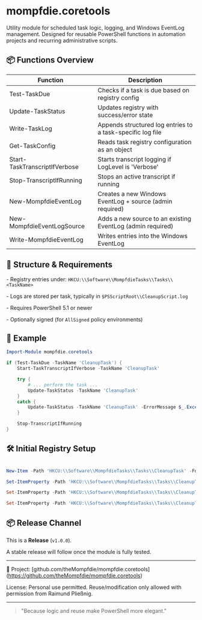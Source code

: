 # mompfdie.coretools



Utility module for scheduled task logic, logging, and Windows EventLog management. Designed for reusable PowerShell functions in automation projects and recurring administrative scripts.



## 📦 Functions Overview


| Function                        | Description                                                  |
|--------------------------------|--------------------------------------------------------------|
| Test-TaskDue                   | Checks if a task is due based on registry config             |
| Update-TaskStatus              | Updates registry with success/error state                    |
| Write-TaskLog                  | Appends structured log entries to a task-specific log file   |
| Get-TaskConfig                 | Reads task registry configuration as an object               |
| Start-TaskTranscriptIfVerbose | Starts transcript logging if LogLevel is 'Verbose'           |
| Stop-TranscriptIfRunning       | Stops an active transcript if running                        |
| New-MompfdieEventLog           | Creates a new Windows EventLog + source (admin required)     |
| New-MompfdieEventLogSource     | Adds a new source to an existing EventLog (admin required)   |
| Write-MompfdieEventLog         | Writes entries into the Windows EventLog                    |



## 🧱 Structure \& Requirements



\- Registry entries under: `HKCU:\\Software\\MompfdieTasks\\Tasks\\<TaskName>`

\- Logs are stored per task, typically in `$PSScriptRoot\\CleanupScript.log`

\- Requires PowerShell 5.1 or newer

\- Optionally signed (for `AllSigned` policy environments)



## 🧪 Example

```powershell
Import-Module mompfdie.coretools

if (Test-TaskDue -TaskName 'CleanupTask') {
    Start-TaskTranscriptIfVerbose -TaskName 'CleanupTask'

    try {
        # ... perform the task ...
        Update-TaskStatus -TaskName 'CleanupTask'
    }
    catch {
        Update-TaskStatus -TaskName 'CleanupTask' -ErrorMessage $_.Exception.Message
    }

    Stop-TranscriptIfRunning
}
```



## 🛠 Initial Registry Setup

```powershell

New-Item -Path 'HKCU:\\Software\\MompfdieTasks\\Tasks\\CleanupTask' -Force | Out-Null

Set-ItemProperty -Path 'HKCU:\\Software\\MompfdieTasks\\Tasks\\CleanupTask' -Name 'IntervalMinutes' -Value 240

Set-ItemProperty -Path 'HKCU:\\Software\\MompfdieTasks\\Tasks\\CleanupTask' -Name 'Enabled' -Value 1

Set-ItemProperty -Path 'HKCU:\\Software\\MompfdieTasks\\Tasks\\CleanupTask' -Name 'LogLevel' -Value 'Verbose'

```



## 📦 Release Channel

This is a **Release** (`v1.0.0`).

A stable release will follow once the module is fully tested.



---



📁 Project: \[github.com/theMompfdie/mompfdie.coretools](https://github.com/theMompfdie/mompfdie.coretools)



License: Personal use permitted. Reuse/modification only allowed with permission from Raimund Pließnig.



---



> "Because logic and reuse make PowerShell more elegant."

